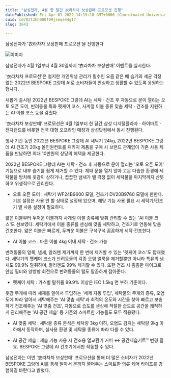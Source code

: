 ```yaml
---
title: "삼성전자, 4월 한 달간 衣라차차 보상판매 프로모션 진행"
datePublished: Fri Apr 01 2022 14:19:18 GMT+0000 (Coordinated Universal Time)
cuid: cm702t2kh000f09jseqe44g17
slug: 3643

---
```



삼성전자가 '衣라차차 보상판매 프로모션'을 진행한다

![이미지](https://cdn.hashnode.com/res/hashnode/image/upload/v1739253800153/5fa91528-5f8e-4669-aa0a-133393d33f7c.jpeg)

삼성전자가 4월 1일부터 4월 30일까지 ‘衣라차차 보상판매’ 이벤트를 실시한다.

'衣라차차 프로모션'은 철저한 개인위생 관리가 필수인 요즘 같은 때 습기와 세균 걱정 없는 2022년 BESPOKE 그랑데 AI로 소비자들이 안심하고 생활할 수 있도록 응원하는 행사다.

새롭게 출시된 2022년 BESPOKE 그랑데 AI는 세탁ㆍ건조 후 자동으로 문이 열리는 오토 오픈 도어, 반려동물 특화 펫케어 코스, 사계절 이불 종류 맞춤 세탁ㆍ건조를 지원하는 AI 이불 코스 등을 갖췄다.

'衣라차차 보상판매' 프로모션은 4월 1일부터 한 달간 삼성 디지털플라자ㆍ하이마트ㆍ전자랜드를 비롯한 전국 대형 오프라인 매장과 삼성닷컴에서 동시 진행된다.

행사 기간 동안 2022년 BESPOKE 그랑데 AI 세탁기 24kg, 2022년 BESPOKE 그랑데 AI 건조기 20kg 올인원컨트롤 패키지 제품을 구매 시 브랜드 관계없이 기존 사용 제품을 반납하면 최대 10만원의 상당의 혜택을 제공한다.

2022년 BESPOKE 그랑데 AI는 세탁ㆍ건조 후 자동으로 문이 열리는 '오토 오픈 도어' 기능으로 내부 습기를 쉽게 제거할 수 있다. 제때 문을 열지 않아 고온 다습한 환경에 세탁물을 방치해 옷감이 상하거나, 꿉꿉한 냄새가 밸 걱정 없이 세탁물을 마지막까지 산뜻하고 위생적으로 관리한다.

* 오토 오픈 도어 : 세탁기 WF24B9600 모델, 건조기 DV20B9760 모델에 한한다. 기본 설정은 사용 안 함 상태로 설정돼 있으며, 해당 기능 사용 필요 시 세탁기/건조기 별 사용 설정이 필요하다.

얇은 이불부터 두꺼운 이불까지 사계절 이불 종류에 맞춰 관리할 수 있는 'AI 이불 코스'도 선보였다. 세탁기에서 이불 종류를 센싱해 맞춤 세탁하고, 건조기로 연동해 맞춤 건조한다. 얇은 이불은 빠르게, 두꺼운 이불은 구석구석 꼼꼼하게 세탁·건조한다.

* AI 이불 코스 : 마른 이불 4kg 이내 세탁ㆍ건조 가능

반려동물의 얼룩, 냄새, 알러젠 제거까지 한 번에 제거할 수 있는 '펫케어 코스'도 탑재했다. 세탁기의 펫케어 코스가 반려동물의 각종 오염 얼룩을 제거할뿐만 아니라 특유의 냄새도 99.9% 탈취하며, 알러젠도 99% 제거할 수 있다. 또한 건조 시 촘촘한 마이크로 안심 필터와 양방향 회전으로 반려동물의 털도 말끔하게 잡아준다.

* 펫케어 세탁 : 가스별 탈취율 99.9% 이상은 IEC 1.5kg 면 부하 기준이다.

옷감 무게에 따라 세제를 알아서 투입하는 '세제 자동 투입', 세탁물의 무게와 종류, 오염도에 따라 알아서 세탁해주는 'AI 맞춤 세탁'과 최적의 온도와 시간을 찾아 빠르고 보송하게 건조해주는 'AI 맞춤 건조', 자동으로 습도를 센싱해 적절한 습도로 공간을 쾌적하게 관리해주는 'AI 공간 제습' 등 기존의 스마트한 기능들도 모두 적용됐다.

* AI 맞춤 세탁 : 세탁물 종류 분석은 세탁량 3kg 이하, 오염도 감지는 세탁량 9kg 이하에서 동작하며, 실사용 환경 및 세탁물 종류에 따라 다를 수 있다.

* AI 공간 제습 : 제습 기능 사용 시 건조용 열교환기 커버 ↔ 공간제습키트™ 변경 필요. BESPOKE 그랑데 AI 건조기에서만 작동할 수 있다.

삼성전자는 이번 '衣라차차 보상판매' 프로모션을 통해 더 많은 소비자가 2022년 BESPOKE 그랑데 AI를 통해 알아서 문까지 열어주는 스마트한 의류 케어 라이프를 경험하길 바란다고 밝혔다.